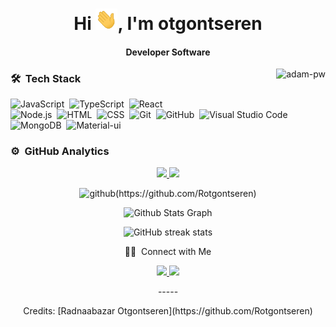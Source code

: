 <div align="center">
<h1 align="center">Hi <img width="35" src="https://github.com/1999AZZAR/1999AZZAR/blob/main/resources/img/waving.gif">, I'm otgontseren</h1>
<h4 align="center">Developer Software</h4>
</div>

<img align="right" src="https://github.com/Adam-pw/Adam-pw/blob/main/animation_500_kxa883sd.gif" alt="adam-pw" />

### 🛠 &nbsp;Tech Stack

![JavaScript](https://img.shields.io/badge/-JavaScript-05122A?style=flat&logo=javascript)&nbsp;
![TypeScript](https://img.shields.io/badge/TypeScript-007ACC?style=flat&logo=typescript&logoColor=white)&nbsp;
![React](https://img.shields.io/badge/-React-05122A?style=flat&logo=react)\
![Node.js](https://img.shields.io/badge/-Node.js-05122A?style=flat&logo=node.js)&nbsp;
![HTML](https://img.shields.io/badge/-HTML-05122A?style=flat&logo=HTML5)&nbsp;
![CSS](https://img.shields.io/badge/-CSS-05122A?style=flat&logo=CSS3&logoColor=1572B6)&nbsp;
![Git](https://img.shields.io/badge/-Git-05122A?style=flat&logo=git)&nbsp;
![GitHub](https://img.shields.io/badge/-GitHub-05122A?style=flat&logo=github)&nbsp;
![Visual Studio Code](https://img.shields.io/badge/-Visual%20Studio%20Code-05122A?style=flat&logo=visual-studio-code&logoColor=007ACC)&nbsp;
![MongoDB](https://img.shields.io/badge/MongoDB-%234ea94b.svg?style=flat&logo=mongodb&logoColor=white)&nbsp;
![Material-ui](https://img.shields.io/badge/Material--UI-0081CB?style=flat&logo=material-ui&logoColor=white)&nbsp;

### ⚙️ &nbsp;GitHub Analytics

<p align="center">
<a href="https://github.com/AVS1508">
  <img height="180em" src="https://github-readme-stats-eight-theta.vercel.app/api?username=Rotgontseren&show_icons=true&theme=algolia&include_all_commits=true&count_private=true"/>
  <img height="180em" src="https://github-readme-stats-eight-theta.vercel.app/api/top-langs/?username=Rotgontseren&layout=compact&langs_count=8&theme=algolia"/>
</a>
</p>
<div align="center">
  <img src='https://cdn.jsdelivr.net/npm/simple-icons@3.0.1/icons/github.svg' alt='github' height='40'>(https://github.com/Rotgontseren)  

![Github Stats Graph](https://github-profile-summary-cards.vercel.app/api/cards/profile-details?username=Rotgontseren&theme=radical&hide_border=true)

![GitHub streak stats](https://github-readme-streak-stats.herokuapp.com/?user=Rotgontseren)  

</div>

<p align='center'>
    🤝🏻 &nbsp;Connect with Me
</p>
<p align="center">

<a href="https://www.linkedin.com/in/Rotgontseren" target="_blank">
  <img src="https://img.shields.io/badge/LinkedIn-0077B5?style=flat&logo=linkedin&logoColor=white"/>
</a>
  <a href="https://github.com/Rotgontseren" target="_blank"><img src="https://img.shields.io/badge/GitHub-100000?style=flat&logo=github&logoColor=white"/></a>
<p align="center">
-----

</p>
<p align="center">
  Credits: [Radnaabazar Otgontseren](https://github.com/Rotgontseren)
</p>

